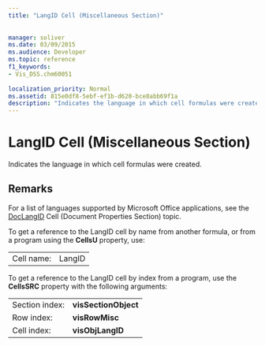 ```yaml
---
title: "LangID Cell (Miscellaneous Section)"
 
 
manager: soliver
ms.date: 03/09/2015
ms.audience: Developer
ms.topic: reference
f1_keywords:
- Vis_DSS.chm60051
 
localization_priority: Normal
ms.assetid: 815e0df8-5ebf-ef1b-d620-bce8abb69f1a
description: "Indicates the language in which cell formulas were created."
---
```


# LangID Cell (Miscellaneous Section)

Indicates the language in which cell formulas were created. 
  
## Remarks

For a list of languages supported by Microsoft Office applications, see the [DocLangID](doclangid-cell-document-properties-section.md) Cell (Document Properties Section) topic. 
  
To get a reference to the LangID cell by name from another formula, or from a program using the **CellsU** property, use: 
  
|||
|:-----|:-----|
| Cell name:  <br/> | LangID  <br/> |
   
To get a reference to the LangID cell by index from a program, use the **CellsSRC** property with the following arguments: 
  
|||
|:-----|:-----|
| Section index:  <br/> |**visSectionObject** <br/> |
| Row index:  <br/> |**visRowMisc** <br/> |
| Cell index:  <br/> |**visObjLangID** <br/> |
   

